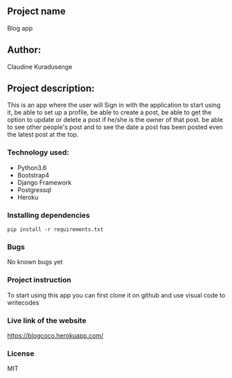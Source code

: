 ## Project name

Blog app

## Author:

Claudine Kuradusenge

## Project description:

 This is an app where the user will Sign in with the application to start using it, be able to set up a profile, be able to create a post, be able to get the option to update or delete a post if he/she is the owner of that post. be able to see other people's post and to see the  date a post has been posted even the latest post at the top.
 ### Technology used:

* Python3.6
* Bootstrap4
* Django Framework
* Postgressql
* Heroku

### Installing dependencies

`pip install -r requirements.txt`

### Bugs

No known bugs yet

### Project instruction 

To start using this app you can first clone it on github
and use visual code to writecodes

 ### Live link of the website 

https://blogcoco.herokuapp.com/
 
 ### License 

MIT